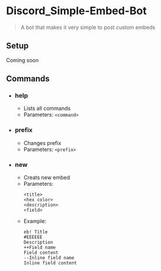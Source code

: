 # Discord_Simple-Embed-Bot

> A bot that makes it very simple to post custom embeds

## Setup
Coming soon

## Commands
* ### help
  * Lists all commands
  * Parameters: `<command>`

* ### prefix
  * Changes prefix
  * Parameters: `<prefix>`
    
* ### new
  * Creats new embed
  * Parameters:
    ```
    <title>
    <hex color>
    <description>
    <field>
    ```
  * Example:
    ```
    eb! Title
    #EEEEEE
    Description
    ++Field name
    Field content
    --Inline field name
    Inline field content
    ```
